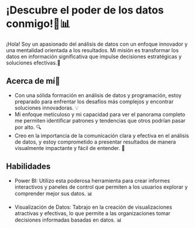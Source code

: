 # ¡Descubre el poder de los datos conmigo!💼📊
¡Hola! Soy  un apasionado del análisis de datos con un enfoque innovador y una mentalidad orientada a los resultados. Mi misión es transformar los datos en información significativa que impulse decisiones estratégicas y soluciones efectivas.🚀

## Acerca de mí🌟
- Con una sólida formación en análisis de datos y programación, estoy preparado para enfrentar los desafíos más complejos y encontrar soluciones innovadoras. 💡
- Mi enfoque meticuloso y mi capacidad para ver el panorama completo me permiten identificar patrones y tendencias que otros podrían pasar por alto. 🔍
- Creo en la importancia de la comunicación clara y efectiva en el análisis de datos, y estoy comprometido a presentar resultados de manera visualmente impactante y fácil de entender. 💬
## Habilidades
- Power BI:  Utilizo esta poderosa herramienta para crear informes interactivos y paneles de control que permiten a los usuarios explorar y comprender mejor sus datos. 📊

- Visualización de Datos: Tabrajo en la creación de visualizaciones atractivas y efectivas, lo que permite a las organizaciones tomar decisiones informadas basadas en datos. 📊
